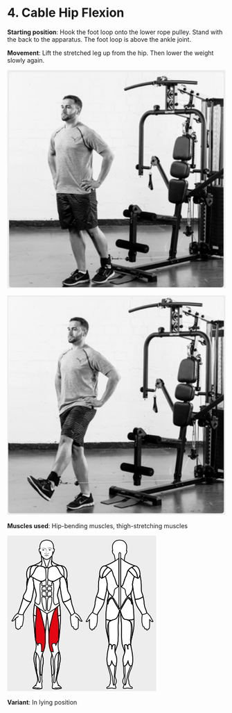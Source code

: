 # 4. Cable Hip Flexion

__Starting position__: Hook the foot loop onto the lower rope pulley. Stand with the back to the apparatus. The foot loop is above the ankle joint.

__Movement__: Lift the stretched leg up from the hip. Then lower the weight slowly again. 

![001](001.png)

![002](002.png)

__Muscles used__: Hip-bending muscles, thigh-stretching muscles

![003](003.png)

__Variant__: In lying position
